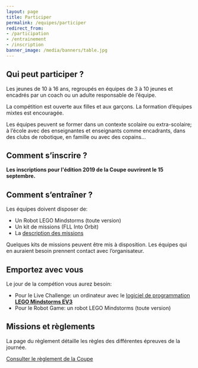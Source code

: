 ```yaml
---
layout: page
title: Participer
permalink: /equipes/participer
redirect_from:
- /participation
- /entrainement
- /inscription
banner_image: /media/banners/table.jpg
---
```


## Qui peut participer ?

Les jeunes de 10 à 16 ans, regroupés en équipes de 3 à 10 jeunes et encadrés
par un coach ou un adulte responsable de l’équipe.

La compétition est ouverte aux filles et aux garçons.
La formation d’équipes mixtes est encouragée.

Les équipes peuvent se former dans un contexte scolaire ou extra-scolaire;
à l’école avec des enseignantes et enseignants comme encadrants,
dans des clubs de robotique, en famille ou avec des copains…

## Comment s’inscrire ?

**Les inscriptions pour l'édition 2019 de la Coupe ouvriront le 15 septembre.**

## Comment s’entraîner ?

Les équipes doivent disposer de:

- Un Robot LEGO Mindstorms (toute version)
- Un kit de missions (FLL Into Orbit)
- La [description des missions](https://sps.epfl.ch/fll-regles)

Quelques kits de missions peuvent être mis à disposition.
Les équipes qui en auraient besoin prennent contact avec l’organisateur.

## Emportez avec vous

Le jour de la compétion vous aurez besoin:

- Pour le Live Challenge: un ordinateur avec le [logiciel de programmation **LEGO Mindstorms EV3**](https://www.lego.com/fr-fr/mindstorms/downloads/download-software)
- Pour le Robot Game: un robot LEGO Mindstorms (toute version)

## Missions et règlements

La page du règlement détaille les règles des différentes épreuves de la journée.

<a class="btn btn-default" href="/equipes/reglement">Consulter le règlement de la Coupe</a>
